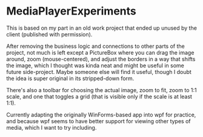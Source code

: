 # MediaPlayerExperiments

This is based on my part in an old work project that ended up unused by the client (published with permission).

After removing the business logic and connections to other parts of the project, not much is left except a PictureBox where you can drag the image around, zoom (mouse-centered), and adjust the borders in a way that shifts the image, which I thought was kinda neat and might be useful in some future side-project. Maybe someone else will find it useful, though I doubt the idea is super original in its stripped-down form.

There's also a toolbar for choosing the actual image, zoom to fit, zoom to 1:1 scale, and one that toggles a grid (that is visible only if the scale is at least 1:1).

Currently adapting the originally WinForms-based app into wpf for practice, and because wpf seems to have better support for viewing other types of media, which I want to try including.